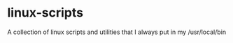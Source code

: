 linux-scripts
=============

A collection of linux scripts and utilities that I always put in my /usr/local/bin